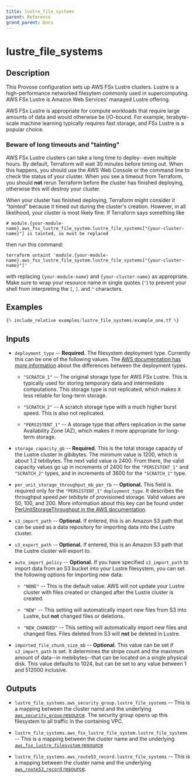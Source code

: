 ```yaml
---
title: lustre_file_systems
parent: Reference
grand_parent: Docs
---
```


# lustre_file_systems

## Description

This Provose configuration sets up AWS FSx Lustre clusters. Lustre is a high-performance networked filesytem commonly used in supercomputing. AWS FSx Lustre is Amazon Web Services' managed Lustre offering.

AWS FSx Lustre is appropriate for compute workloads that require large amounts of data and would otherwise be I/O-bound. For example, terabyte-scale machine learning typically requires fast storage, and FSx Lustre is a popular choice.

### Beware of long timeouts and "tainting"

AWS FSx Lustre clusters can take a long time to deploy--even multiple hours. By default, Terraform will wait 30 minutes before timing out. When this happens, you should use the AWS Web Console or the command line to check the status of your cluster. When you see a timeout from Terraform, you should **not** rerun Terraform before the cluster has finished deploying, otherwise this will destroy your cluster.

When your cluster has finished deploying, Terraform might consider it *"tainted"* because it timed out during the cluster's creation. However, in all likelihood, your cluster is most likely fine. If Terraform says something like 

```
# module.{your-module-name}.aws_fsx_lustre_file_system.lustre_file_systems["{your-cluster-name}"] is tainted, so must be replaced
```
then run this command:

```
terraform untaint 'module.{your-module-name}.aws_fsx_lustre_file_system.lustre_file_systems["{your-cluster-name}"]'
```
with replacing `{your-module-name}` and `{your-cluster-name}` as appropriate. Make sure to wrap your resource name in single quotes (`'`) to prevent your shell from interpreting the `[`, `]`. and `"` characters.

## Examples

```terraform
{% include_relative examples/lustre_file_systems/example_one.tf %}
```

## Inputs

- `deployment_type` -- **Required.** The filesystem deployment type. Currently this can be one of the following values. The [AWS documentation has more information](https://aws.amazon.com/blogs/aws/amazon-fsx-for-lustre-persistent-storage/) about the differences between the deployment types.

  - `"SCRATCH_1"` -- The original storage type for AWS FSx Lustre. This is typically used for storing temporary data and intermediate computations. This storage type is not replicated, which makes it less reliable for long-term storage.

  - `"SCRATCH_2"` -- A scratch storage type with a much higher burst speed. This is also not replicated.

  - `"PERSISTENT_1"` -- A storage type that offers replication in the same Availability Zone (AZ), which makes it more appropriate for long-term storage.

- `storage_capacity_gb` -- **Required.** This is the total storage capacity of the Lustre cluster in gibibytes. The minimum value is 1200, which is about 1.2 tebibytes. The next valid value is 2400. From there, the valid capacity values go up in increments of 2400 for the `"PERSISTENT_1"` and `"SCRATCH_2"` types, and in increments of 3600 for the `"SCRATCH_1"` type.

- `per_unit_storage_throughput_mb_per_tb` -- **Optional.** This field is required only for the `"PERSISTENT_1"` `deployment_type`. It describes the throughput speed _per tebibyte_ of provisioned storage. Valid values are 50, 100, and 200. More information about this key can be found under [PerUnitStorageThroughput in the AWS documentation](https://docs.aws.amazon.com/fsx/latest/APIReference/API_CreateFileSystemLustreConfiguration.html).

- `s3_import_path` -- **Optional.** If entered, this is an Amazon S3 path that can be used as a data repository for importing data into the Lustre cluster.

- `s3_export_path` -- **Optional.** If entered, this is an Amazon S3 path that the Lustre cluster will export to.

- `auto_import_policy` -- **Optional.** If you have specified `s3_import_path` to import data from an S3 bucket into your Lustre filesystem, you can set the following options for importing new data:

  - `"NONE"` -- This is the default value. AWS will not update your Lustre cluster with files created or changed after the Lustre cluster is created.

  - `"NEW"` -- This setting will automatically import new files from S3 into Lustre, but **not** changed files or deletions.

  - `"NEW_CHANGED"` -- This setting will automatically import new files and changed files. Files deleted from S3 will **not** be deleted in Lustre.

- `imported_file_chunk_size_mb` -- **Optional.** This value can be set if `s3_import_path` is set. It determines the stripe count and the maximum amount of data--in mebibytes--that can be located on a single physical disk. This value defaults to 1024, but can be set to any value between 1 and 512000 inclusive.

## Outputs

- `lustre_file_systems.aws_security_group.lustre_file_systems` -- This is a mapping between the cluster namd and the underlying [`aws_security_group` resource](https://registry.terraform.io/providers/hashicorp/aws/3.0.0/docs/resources/security_group). The security group opens up this filesystem to all traffic in the containing VPC.

- `lustre_file_systems.aws_fsx_lustre_file_system.lustre_file_systems` -- This is a mapping between the cluster name and the underlying [`aws_fsx_lustre_filesystem` resource](https://registry.terraform.io/providers/hashicorp/aws/3.0.0/docs/resources/fsx_lustre_file_system)

- `lustre_file_systems.aws_route53_record.lustre_file_systems` -- This is a mapping between the cluster name and the underlying [`aws_route53_record` resource](https://registry.terraform.io/providers/hashicorp/aws/3.0.0/docs/resources/route53_record).
